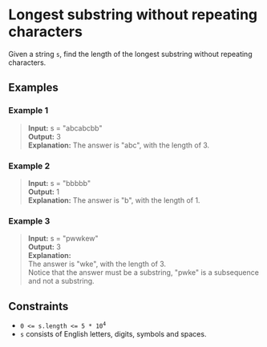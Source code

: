 # Longest substring without repeating characters
Given a string `s`, find the length of the longest substring without repeating characters.

## Examples
### Example 1
> **Input:** s = "abcabcbb"  
> **Output:** 3  
> **Explanation:** The answer is "abc", with the length of 3.  

### Example 2
> **Input:** s = "bbbbb"  
> **Output:** 1  
> **Explanation:** The answer is "b", with the length of 1.  

### Example 3
> **Input:** s = "pwwkew"  
> **Output:** 3  
> **Explanation:**  
> The answer is "wke", with the length of 3.  
> Notice that the answer must be a substring, "pwke" is a subsequence and not a substring.

## Constraints
* <code>0 <= s.length <= 5 * 10<sup>4</sup></code>
* `s` consists of English letters, digits, symbols and spaces.
